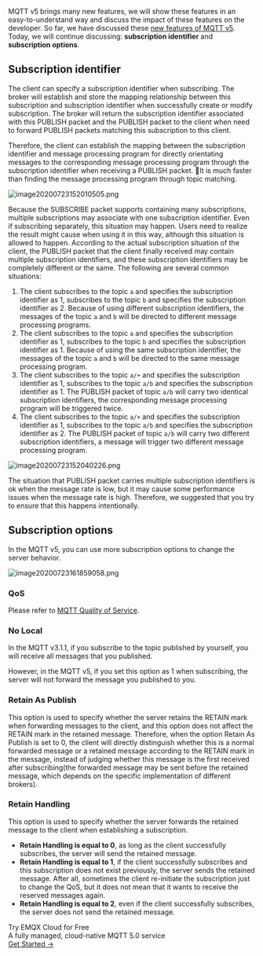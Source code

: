 MQTT v5 brings many new features, we will show these features in an easy-to-understand way and discuss the impact of these features on the developer. So far, we have discussed these [new features of MQTT v5](https://www.emqx.com/en/mqtt/mqtt5). Today, we will continue discussing: **subscription identifier** and **subscription options**.



## Subscription identifier

The client can specify a subscription identifier when subscribing. The broker will establish and store the mapping relationship between this subscription and subscription identifier when successfully create or modify subscription. The broker will return the subscription identifier associated with this PUBLISH packet and the PUBLISH packet to the client when need to forward PUBLISH packets matching this subscription to this client.

Therefore, the client can establish the mapping between the subscription identifier and message processing program for directly orientating messages to the corresponding message processing program through the subscription identifier when receiving a PUBLISH packet. It is much faster than finding the message processing program through topic matching.

![image20200723152010505.png](https://assets.emqx.com/images/14752d1986cadf5bd7b6c96a3f4229f7.png)

Because the SUBSCRIBE packet supports containing many subscriptions, multiple subscriptions may associate with one subscription identifier. Even if subscribing separately, this situation may happen. Users need to realize the result might cause when using it in this way, although this situation is allowed to happen. According to the actual subscription situation of the client, the PUBLISH packet that the client finally received may contain multiple subscription identifiers, and these subscription identifiers may be completely different or the same. The following are several common situations:

1. The client subscribes to the topic `a` and specifies the subscription identifier as 1, subscribes to the topic `b` and specifies the subscription identifier as 2. Because of using different subscription identifiers, the messages of the topic `a` and `b` will be directed to different message processing programs.
2. The client subscribes to the topic `a` and specifies the subscription identifier as 1, subscribes to the topic `b` and specifies the subscription identifier as 1. Because of using the same subscription identifier, the messages of the topic `a` and `b` will be directed to the same message processing program.
3. The client subscribes to the topic `a/+` and specifies the subscription identifier as 1, subscribes to the topic `a/b` and specifies the subscription identifier as 1. The PUBLISH packet of topic `a/b` will carry two identical subscription identifiers, the corresponding message processing program will be triggered twice.
4. The client subscribes to the topic `a/+` and specifies the subscription identifier as 1, subscribes to the topic `a/b` and specifies the subscription identifier as 2. The PUBLISH packet of topic `a/b` will carry two different subscription identifiers, a message will trigger two different message processing program.

![image20200723152040226.png](https://assets.emqx.com/images/fd6fb5f61d116aa66d837711e337a30f.png)

The situation that PUBLISH packet carries multiple subscription identifiers is ok when the message rate is low, but it may cause some performance issues when the message rate is high. Therefore, we suggested that you try to ensure that this happens intentionally.



## Subscription options

In the MQTT v5, you can use more subscription options to change the server behavior.

![image20200723161859058.png](https://assets.emqx.com/images/0a255be6657118484a6ca663c9755c6b.png)

### QoS

Please refer to [MQTT Quality of Service](https://www.emqx.com/en/blog/introduction-to-mqtt-qos).

### No Local

In the MQTT v3.1.1, if you subscribe to the topic published by yourself, you will receive all messages that you published.

However, in the MQTT v5, if you set this option as 1 when subscribing, the server will not forward the message you published to you.


### Retain As Publish

This option is used to specify whether the server retains the RETAIN mark when forwarding messages to the client, and this option does not affect the RETAIN mark in the retained message. Therefore, when the option Retain As Publish is set to 0, the client will directly distinguish whether this is a normal forwarded message or a retained message according to the RETAIN mark in the message, instead of judging whether this message is the first received after subscribing(the forwarded message may be sent before the retained message, which depends on the specific implementation of different brokers).


### Retain Handling

This option is used to specify whether the server forwards the retained message to the client when establishing a subscription.

- **Retain Handling is equal to 0**, as long as the client successfully subscribes, the server will send the retained message. 
- **Retain Handling is equal to 1**, if the client successfully subscribes and this subscription does not exist previously, the server sends the retained message. After all, sometimes the client re-initiate the subscription just to change the QoS, but it does not mean that it wants to receive the reserved messages again. 
- **Retain Handling is equal to 2**, even if the client successfully subscribes, the server does not send the retained message.


<section class="promotion">
    <div>
        Try EMQX Cloud for Free
        <div class="is-size-14 is-text-normal has-text-weight-normal">A fully managed, cloud-native MQTT 5.0 service</div>
    </div>
    <a href="https://accounts.emqx.com/signup?continue=https://cloud-intl.emqx.com/console/deployments/0?oper=new" class="button is-gradient px-5">Get Started →</a >
</section>
